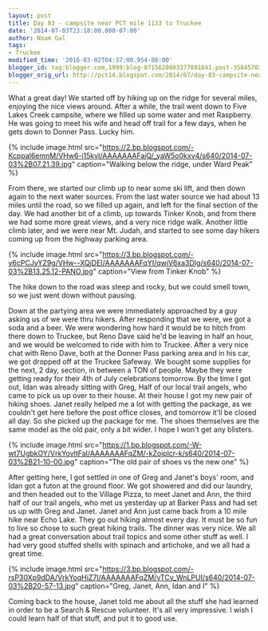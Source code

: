 ```yaml
---
layout: post
title: Day 83 - campsite near PCT mile 1133 to Truckee
date: '2014-07-03T23:18:00.000-07:00'
author: Noam Gal
tags:
- Truckee
modified_time: '2016-03-02T04:37:00.954-08:00'
blogger_id: tag:blogger.com,1999:blog-8715620883377891841.post-3584570372068669482
blogger_orig_url: http://pct14.blogspot.com/2014/07/day-83-campsite-near-pct-mile-1133-to.html
---
```


 What a great day!
 We started off by hiking up on the ridge for several miles, enjoying the nice views around.
 After a while, the trail went down to Five Lakes Creek campsite, where we filled up some water and met Raspberry. He
 was going to meet his wife and head off trail for a few days, when he gets down to Donner Pass. Lucky him.


{% include image.html src="https://2.bp.blogspot.com/-Kcppal6emnM/VHw6-i15kvI/AAAAAAAFajQ/_yaW5o0kxv4/s640/2014-07-03%2B07.21.39.jpg" caption="Walking below the ridge, under Ward Peak" %}

 From there, we started our climb up to near some ski lift, and then down again to the next water sources. From the
 last water source we had about 13 miles until the road, so we filled up again, and left for the final section of the
 day.
 We had another bit of a climb, up towards Tinker Knob, and from there we had some more great views, and a
 very nice ridge walk. Another little climb later, and we were near Mt. Judah, and started to see some day hikers
 coming up from the highway parking area.


{% include image.html src="https://3.bp.blogspot.com/-v6cPCJyYZ9g/VHw--XQjDEI/AAAAAAAFqYI/qwiV6xa3DIg/s640/2014-07-03%2B13.25.12-PANO.jpg" caption="View from Tinker Knob" %}

 The hike down to the road was steep and rocky, but we could smell town, so we just went down without pausing.

 Down at the partying area we were immediately approached by a guy asking us of we were thru hikers. After responding
 that we were, we got a soda and a beer. We were wondering how hard it would be to hitch from there down to Truckee,
 but Reno Dave said he'd be leaving in half an hour, and we would be welcomed to ride with him to Truckee.
 After
 a very nice chat with Reno Dave, both at the Donner Pass parking area and in his car, we got dropped off at the
 Truckee Safeway. We bought some supplies for the next, 2 day, section, in between a TON of people. Maybe they were
 getting ready for their 4th of July celebrations tomorrow. By the time I got out, Idan was already sitting with
 Greg, Half of our local trail angels, who came to pick us up over to their house.
 At their house I got my new
 pair of hiking shoes. Janet really helped me a lot with getting the package, as we couldn't get here before the post
 office closes, and tomorrow it'll be closed all day. So she picked up the package for me. The shoes themselves are
 the same model as the old pair, only a bit wider. I hope I won't get any blisters.


{% include image.html src="https://1.bp.blogspot.com/-W-wt7UgbkOY/VrkYovltFaI/AAAAAAAFqZM/-kZoiplcr-k/s640/2014-07-03%2B21-10-00.jpg" caption="<span>The old pair of shoes vs the new one</span>" %}

 After getting here, I got settled in one of Greg and Janet's boys' room, and Idan got a futon at the ground floor.
 We got showered and did our laundry, and then headed out to the Village Pizza, to meet Janet and Ann, the third half
 of our trail angels, who met us yesterday up at Barker Pass and had set us up with Greg and Janet.
 Janet and
 Ann just came back from a 10 mile hike near Echo Lake. They go out hiking almost every day. It must be so fun to
 live so chose to such great hiking trails.
 The dinner was very nice. We all had a great conversation about
 trail topics and some other stuff as well. I had very good stuffed shells with spinach and artichoke, and we all had
 a great time.


{% include image.html src="https://3.bp.blogspot.com/-rsP30Xp9dDA/VrkYoqHiZ7I/AAAAAAAFqZM/vTCy_WnLPUI/s640/2014-07-03%2B20-57-13.jpg" caption="<span>Greg, Janet, Ann, Idan and I</span>" %}

 Coming back to the house, Janet told me about all the stuff she had learned in order to be a Search &amp; Rescue
 volunteer. It's all very impressive. I wish I could learn half of that stuff, and put it to good use.
